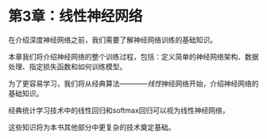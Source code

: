 # 第3章：线性神经网络

在介绍深度神经网络之前，我们需要了解神经网络训练的基础知识。

本章我们将介绍神经网络的整个训练过程，包括：定义简单的神经网络架构、数据处理、指定损失函数和如何训练模型。

为了更容易学习，我们将从经典算法————*线性*神经网络开始，介绍神经网络的基础知识。

经典统计学习技术中的线性回归和softmax回归可以视为线性神经网络，

这些知识将为本书其他部分中更复杂的技术奠定基础。